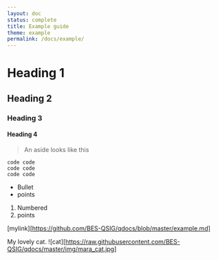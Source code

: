 ```yaml
---
layout: doc
status: complete
title: Example guide
theme: example
permalink: /docs/example/
---
```


# Heading 1

## Heading 2

### Heading 3

#### Heading 4

> An aside looks like this

```
code code
code code
code code
```

* Bullet
* points

1. Numbered
2. points

[mylink][https://github.com/BES-QSIG/qdocs/blob/master/example.md]


My lovely cat.
![cat][https://raw.githubusercontent.com/BES-QSIG/qdocs/master/img/mara_cat.jpg]
